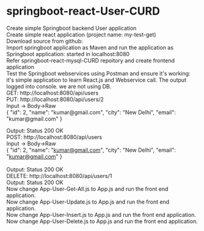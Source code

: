 # springboot-react-User-CURD
<html>
Create simple Springboot backend User application
<br>
Create simple react application (project name: my-test-get)
<br>
Download source from github:
<br>
Import springboot application as Maven and run the application as Springboot application: started in localhost:8080
<br>
Refer springboot-react-mysql-CURD repoitory and create frontend application
<br>
Test the Springboot webservices using Postman and ensure it's working: it's simple application to learn React.js and Webservice call. The output logged into console. we are not using DB.
<br>
GET: http://localhost:8080/api/users
<br>
PUT: http://localhost:8080/api/users/2
<br> Input -> Body->Raw
<br>
  {
        "id": 2,
        "name": "kumar@gmail.com",
        "city": "New Delhi",
        "email": "kumar@gmail.com"
    }  
<br>

  Output: Status 200 OK
<br>
POST: http://localhost:8080/api/users
<br> Input -> Body->Raw
<br>
  {
        "id": 2,
        "name": "kumar@gmail.com",
        "city": "New Delhi",
        "email": "kumar@gmail.com"
    }  
<br>
  Output: Status 200 OK
<br>
DELETE: http://localhost:8080/api/users/1
<br>
    Output: Status 200 OK
<br>
Now change App-User-Get-All.js to App.js and run the front end application.
<br>
Now change App-User-Update.js to App.js and run the front end application.
<br>
Now change App-User-Insert.js to App.js and run the front end application.
<br>
Now change App-User-Delete.js to App.js and run the front end application.
<br>

<br>
<br>
<br>
<br>
</html>
